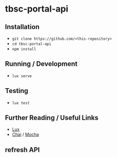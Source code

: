 # tbsc-portal-api

## Installation

*   `git clone https://github.com/<this-repository>`
*   `cd tbsc-portal-api`
*   `npm install`

## Running / Development

*   `lux serve`

## Testing

*   `lux test`

## Further Reading / Useful Links
*   [Lux](https://github.com/postlight/lux/)
*   [Chai](http://chaijs.com/) / [Mocha](http://mochajs.org/)

## refresh API
